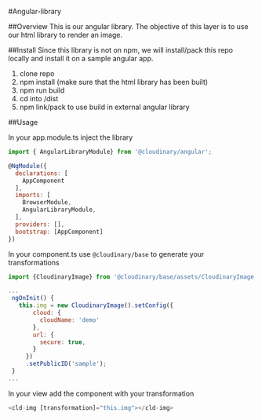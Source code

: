 #Angular-library

##Overview
This is our angular library. The objective of this layer is to use our html
library to render an image. 

##Install
Since this library is not on npm, we will install/pack this repo locally and install it on a sample angular app.

1. clone repo
2. npm install (make sure that the html library has been built)
3. npm run build
4. cd into /dist
5. npm link/pack to use build in external angular library

##Usage

In your app.module.ts inject the library 

```javascript
import { AngularLibraryModule} from '@cloudinary/angular';

@NgModule({
  declarations: [
    AppComponent
  ],
  imports: [
    BrowserModule,
    AngularLibraryModule,
  ],
  providers: [],
  bootstrap: [AppComponent]
})

```
 
 In your component.ts use `@cloudinary/base` to generate your transformations 
 
 ```javascript
import {CloudinaryImage} from '@cloudinary/base/assets/CloudinaryImage';

...
  ngOnInit() {
    this.img = new CloudinaryImage().setConfig({
        cloud: {
          cloudName: 'demo'
        },
        url: {
          secure: true,
        }
      })
      .setPublicID('sample');
  }
...


```

In your view add the component with your transformation
```javascript
<cld-img [transformation]="this.img"></cld-img>
```
